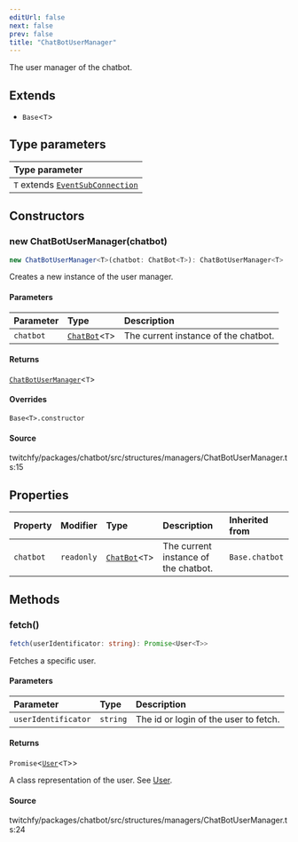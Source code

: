 ```yaml
---
editUrl: false
next: false
prev: false
title: "ChatBotUserManager"
---
```


The user manager of the chatbot.

## Extends

- `Base`\<`T`\>

## Type parameters

| Type parameter |
| :------ |
| `T` extends [`EventSubConnection`](/api/chatbot/enumerations/eventsubconnection/) |

## Constructors

### new ChatBotUserManager(chatbot)

```ts
new ChatBotUserManager<T>(chatbot: ChatBot<T>): ChatBotUserManager<T>
```

Creates a new instance of the user manager.

#### Parameters

| Parameter | Type | Description |
| :------ | :------ | :------ |
| `chatbot` | [`ChatBot`](/api/chatbot/classes/chatbot/)\<`T`\> | The current instance of the chatbot. |

#### Returns

[`ChatBotUserManager`](/api/chatbot/classes/chatbotusermanager/)\<`T`\>

#### Overrides

`Base<T>.constructor`

#### Source

twitchfy/packages/chatbot/src/structures/managers/ChatBotUserManager.ts:15

## Properties

| Property | Modifier | Type | Description | Inherited from |
| :------ | :------ | :------ | :------ | :------ |
| `chatbot` | `readonly` | [`ChatBot`](/api/chatbot/classes/chatbot/)\<`T`\> | The current instance of the chatbot. | `Base.chatbot` |

## Methods

### fetch()

```ts
fetch(userIdentificator: string): Promise<User<T>>
```

Fetches a specific user.

#### Parameters

| Parameter | Type | Description |
| :------ | :------ | :------ |
| `userIdentificator` | `string` | The id or login of the user to fetch. |

#### Returns

`Promise`\<[`User`](/api/chatbot/classes/user/)\<`T`\>\>

A class representation of the user. See [User](/api/chatbot/api/chatbot/classes/user/).

#### Source

twitchfy/packages/chatbot/src/structures/managers/ChatBotUserManager.ts:24
